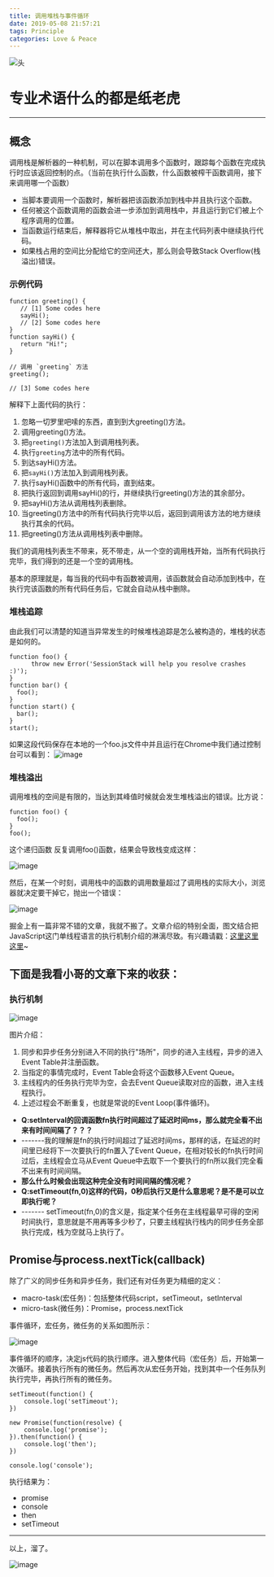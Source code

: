 ```yaml
---
title: 调用堆栈与事件循环
date: 2019-05-08 21:57:21
tags: Principle
categories: Love & Peace
---
```


![头](https://ss1.bdstatic.com/70cFvXSh_Q1YnxGkpoWK1HF6hhy/it/u=1340773481,2162583158&fm=26&gp=0.jpg)
# 专业术语什么的都是纸老虎

---

## 概念
调用栈是解析器的一种机制，可以在脚本调用多个函数时，跟踪每个函数在完成执行时应该返回控制的点。（当前在执行什么函数，什么函数被榨干函数调用，接下来调用哪一个函数）

<!--more-->

- 当脚本要调用一个函数时，解析器把该函数添加到栈中并且执行这个函数。
- 任何被这个函数调用的函数会进一步添加到调用栈中，并且运行到它们被上个程序调用的位置。
- 当函数运行结束后，解释器将它从堆栈中取出，并在主代码列表中继续执行代码。
- 如果栈占用的空间比分配给它的空间还大，那么则会导致Stack Overflow(栈溢出)错误。


### 示例代码

```
function greeting() {
   // [1] Some codes here
   sayHi();
   // [2] Some codes here
}
function sayHi() {
   return "Hi!";
}

// 调用 `greeting` 方法
greeting();

// [3] Some codes here
```
解释下上面代码的执行：

1. 忽略一切罗里吧嗦的东西，直到到大greeting()方法。
2. 调用greeting()方法。
3. 把` greeting() `方法加入到调用栈列表。
4. 执行` greeting `方法中的所有代码。
5. 到达sayHi()方法。
6. 把`sayHi()`方法加入到调用栈列表。
7. 执行sayHi()函数中的所有代码，直到结束。
8. 把执行返回到调用sayHi()的行，并继续执行greeting()方法的其余部分。
9. 把sayHi()方法从调用栈列表删除。
10. 当greeting()方法中的所有代码执行完毕以后，返回到调用该方法的地方继续执行其余的代码。
11. 把greeting()方法从调用栈列表中删除。

我们的调用栈列表生不带来，死不带走，从一个空的调用栈开始，当所有代码执行完毕，我们得到的还是一个空的调用栈。

基本的原理就是，每当我的代码中有函数被调用，该函数就会自动添加到栈中，在执行完该函数的所有代码任务后，它就会自动从栈中删除。

### 堆栈追踪

由此我们可以清楚的知道当异常发生的时候堆栈追踪是怎么被构造的，堆栈的状态是如何的。

```
function foo() {
      throw new Error('SessionStack will help you resolve crashes :)');
}
function bar() {
  foo();
}
function start() {
  bar();
}
start();
```

如果这段代码保存在本地的一个foo.js文件中并且运行在Chrome中我们通过控制台可以看到：
![image](https://cdn-images-1.medium.com/max/1600/1*T-W_ihvl-9rG4dn18kP3Qw.png)


### 堆栈溢出

调用堆栈的空间是有限的，当达到其峰值时候就会发生堆栈溢出的错误。比方说：

```
function foo() {
  foo();
}
foo();
```
这个递归函数 反复调用foo()函数，结果会导致栈变成这样：

![image](https://cdn-images-1.medium.com/max/1600/1*AycFMDy9tlDmNoc5LXd9-g.png)

然后，在某一个时刻，调用栈中的函数的调用数量超过了调用栈的实际大小，浏览器就决定要干掉它，抛出一个错误：

![image](https://cdn-images-1.medium.com/max/1600/1*e0nEd59RPKz9coyY8FX-uw.png)

掘金上有一篇非常不错的文章，我就不搬了。文章介绍的特别全面，图文结合把JavaScript这门单线程语言的执行机制介绍的淋漓尽致。有兴趣请戳：[这里这里这里](https://juejin.im/post/59e85eebf265da430d571f89)~

## 下面是我看小哥的文章下来的收获：

### 执行机制

![image](https://user-gold-cdn.xitu.io/2017/11/21/15fdd88994142347?imageView2/0/w/1280/h/960/format/webp/ignore-error/1)

图片介绍：

1. 同步和异步任务分别进入不同的执行"场所"，同步的进入主线程，异步的进入Event Table并注册函数。
2. 当指定的事情完成时，Event Table会将这个函数移入Event Queue。
3. 主线程内的任务执行完毕为空，会去Event Queue读取对应的函数，进入主线程执行。
4. 上述过程会不断重复，也就是常说的Event Loop(事件循环)。

- **Q:setInterval的回调函数fn执行时间超过了延迟时间ms，那么就完全看不出来有时间间隔了？？？**
- -------我的理解是fn的执行时间超过了延迟时间ms，那样的话，在延迟的时间里已经将下一次要执行的fn置入了Event Queue，在相对较长的fn执行时间过后，主线程会立马从Event Queue中去取下一个要执行的fn所以我们完全看不出来有时间间隔。
- **那么什么时候会出现这种完全没有时间间隔的情况呢？**
- **Q:setTimeout(fn,0)这样的代码，0秒后执行又是什么意思呢？是不是可以立即执行呢？**
- ------- setTimeout(fn,0)的含义是，指定某个任务在主线程最早可得的空闲时间执行，意思就是不用再等多少秒了，只要主线程执行栈内的同步任务全部执行完成，栈为空就马上执行了。

## Promise与process.nextTick(callback)

除了广义的同步任务和异步任务，我们还有对任务更为精细的定义：

- macro-task(宏任务)：包括整体代码script，setTimeout，setInterval
- micro-task(微任务)：Promise，process.nextTick

事件循环，宏任务，微任务的关系如图所示：

![image](https://user-gold-cdn.xitu.io/2017/11/21/15fdcea13361a1ec?imageView2/0/w/1280/h/960/format/webp/ignore-error/1)

事件循环的顺序，决定js代码的执行顺序。进入整体代码（宏任务）后，开始第一次循环。接着执行所有的微任务。然后再次从宏任务开始，找到其中一个任务队列执行完毕，再执行所有的微任务。


```
setTimeout(function() {
    console.log('setTimeout');
})

new Promise(function(resolve) {
    console.log('promise');
}).then(function() {
    console.log('then');
})

console.log('console');
```

执行结果为：
- promise
- console
- then
- setTimeout

---


以上，溜了。

![image](http://imgnews.mumayi.com/file/2018/03/09/2d8974daae1b5a9157afb439a039ad14.png)






